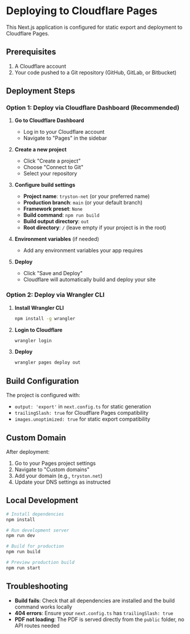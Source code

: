 # Deploying to Cloudflare Pages

This Next.js application is configured for static export and deployment to Cloudflare Pages.

## Prerequisites

1. A Cloudflare account
2. Your code pushed to a Git repository (GitHub, GitLab, or Bitbucket)

## Deployment Steps

### Option 1: Deploy via Cloudflare Dashboard (Recommended)

1. **Go to Cloudflare Dashboard**

   - Log in to your Cloudflare account
   - Navigate to "Pages" in the sidebar

2. **Create a new project**

   - Click "Create a project"
   - Choose "Connect to Git"
   - Select your repository

3. **Configure build settings**

   - **Project name**: `tryston-net` (or your preferred name)
   - **Production branch**: `main` (or your default branch)
   - **Framework preset**: `None`
   - **Build command**: `npm run build`
   - **Build output directory**: `out`
   - **Root directory**: `/` (leave empty if your project is in the root)

4. **Environment variables** (if needed)

   - Add any environment variables your app requires

5. **Deploy**
   - Click "Save and Deploy"
   - Cloudflare will automatically build and deploy your site

### Option 2: Deploy via Wrangler CLI

1. **Install Wrangler CLI**

   ```bash
   npm install -g wrangler
   ```

2. **Login to Cloudflare**

   ```bash
   wrangler login
   ```

3. **Deploy**
   ```bash
   wrangler pages deploy out
   ```

## Build Configuration

The project is configured with:

- `output: 'export'` in `next.config.ts` for static generation
- `trailingSlash: true` for Cloudflare Pages compatibility
- `images.unoptimized: true` for static export compatibility

## Custom Domain

After deployment:

1. Go to your Pages project settings
2. Navigate to "Custom domains"
3. Add your domain (e.g., `tryston.net`)
4. Update your DNS settings as instructed

## Local Development

```bash
# Install dependencies
npm install

# Run development server
npm run dev

# Build for production
npm run build

# Preview production build
npm run start
```

## Troubleshooting

- **Build fails**: Check that all dependencies are installed and the build command works locally
- **404 errors**: Ensure your `next.config.ts` has `trailingSlash: true`
- **PDF not loading**: The PDF is served directly from the `public` folder, no API routes needed

